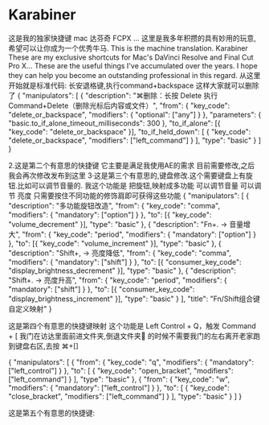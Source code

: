 # Karabiner
这是我的独家快捷键 mac 达芬奇 FCPX  ...
这里是我多年积攒的具有妙用的玩意,希望可以让你成为一个优秀牛马.
This is the machine translation.
Karabiner
These are my exclusive shortcuts for Mac's DaVinci Resolve and Final Cut Pro X...
These are the useful things I've accumulated over the years. I hope they can help you become an outstanding professional in this regard.
从这里开始就是标准代码:
长安退格键,执行command+backspace 这样大家就可以删除了
{
    "manipulators": [
        {
            "description": "⌘删除：长按 Delete 执行 Command+Delete（删除光标后内容或文件）",
            "from": {
                "key_code": "delete_or_backspace",
                "modifiers": { "optional": ["any"] }
            },
            "parameters": { "basic.to_if_alone_timeout_milliseconds": 300 },
            "to_if_alone": [{ "key_code": "delete_or_backspace" }],
            "to_if_held_down": [
                {
                    "key_code": "delete_or_backspace",
                    "modifiers": ["left_command"]
                }
            ],
            "type": "basic"
        }
    ]
}

2.这是第二个有意思的快捷键 它主要是满足我使用AE的需求
目前需要修改,之后我会再次修改发布到这里
3·这是第三个有意思的,键盘修改.这个需要键盘上有旋钮.比如可以调节音量的.
我这个功能是 把旋钮,映射成多功能 可以调节音量 可以调节 亮度 只需要按住不同功能的修饰肩即可获得这些功能
{
    "manipulators": [
        {
            "description": "多功能旋钮改造",
            "from": {
                "key_code": "comma",
                "modifiers": { "mandatory": ["option"] }
            },
            "to": [{ "key_code": "volume_decrement" }],
            "type": "basic"
        },
        {
            "description": "Fn+. → 音量增大",
            "from": {
                "key_code": "period",
                "modifiers": { "mandatory": ["option"] }
            },
            "to": [{ "key_code": "volume_increment" }],
            "type": "basic"
        },
        {
            "description": "Shift+, → 亮度降低",
            "from": {
                "key_code": "comma",
                "modifiers": { "mandatory": ["shift"] }
            },
            "to": [{ "consumer_key_code": "display_brightness_decrement" }],
            "type": "basic"
        },
        {
            "description": "Shift+. → 亮度升高",
            "from": {
                "key_code": "period",
                "modifiers": { "mandatory": ["shift"] }
            },
            "to": [{ "consumer_key_code": "display_brightness_increment" }],
            "type": "basic"
        }
    ],
    "title": "Fn/Shift组合键自定义映射"
}

这是第四个有意思的快捷键映射 
这个功能是 Left Control + Q，触发 Command + [  我门在访达里面前进文件夹,倒退文件夹📁 的时候不需要我门的左右离开老家跑到键盘右区,去按 ⌘+[]


{
    "manipulators": [
        {
            "from": {
                "key_code": "q",
                "modifiers": { "mandatory": ["left_control"] }
            },
            "to": [
                {
                    "key_code": "open_bracket",
                    "modifiers": ["left_command"]
                }
            ],
            "type": "basic"
        },
        {
            "from": {
                "key_code": "w",
                "modifiers": { "mandatory": ["left_control"] }
            },
            "to": [
                {
                    "key_code": "close_bracket",
                    "modifiers": ["left_command"]
                }
            ],
            "type": "basic"
        }
    ]
}

这是第五个有意思的快捷键:
